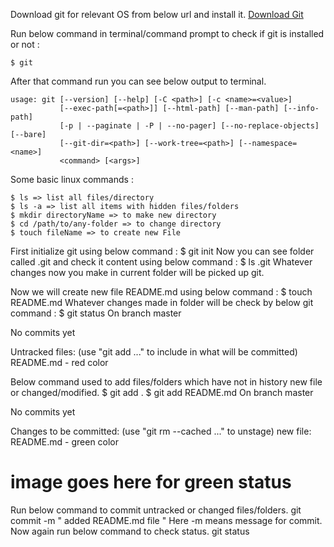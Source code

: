 
Download git for relevant OS from below url and install it.
[Download Git](https://git-scm.com/downloads)

Run below command in terminal/command prompt to check if git is installed or not :
```
$ git
```
After that command run you can see below output to terminal.
```
usage: git [--version] [--help] [-C <path>] [-c <name>=<value>]
           [--exec-path[=<path>]] [--html-path] [--man-path] [--info-path]
           [-p | --paginate | -P | --no-pager] [--no-replace-objects] [--bare]
           [--git-dir=<path>] [--work-tree=<path>] [--namespace=<name>]
           <command> [<args>]
```

Some basic linux commands :
```
$ ls => list all files/directory
$ ls -a => list all items with hidden files/folders 
$ mkdir directoryName => to make new directory
$ cd /path/to/any-folder => to change directory
$ touch fileName => to create new File
```

First initialize git using below command :
$ git init
Now you can see folder called .git and check it content using below command :
$ ls .git
Whatever changes now you make in current folder will be picked up git.

Now we will create new file README.md using below command :
$ touch README.md
Whatever changes made in folder will be check by below git command :
$ git status
On branch master

No commits yet

Untracked files:
  (use "git add <file>..." to include in what will be committed)
	README.md - red color


Below command used to add files/folders which have not in history new file or changed/modified.
$ git add . 
$ git add README.md
On branch master

No commits yet

Changes to be committed:
  (use "git rm --cached <file>..." to unstage)
	new file:   README.md - green color

# image goes here for green status
Run below command to commit untracked or changed files/folders.
git commit -m " added README.md file "
Here -m means message for commit.
Now again run below command to check status.
git status
